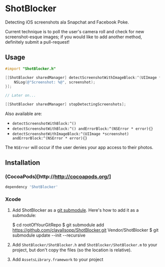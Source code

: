 # ShotBlocker

Detecting iOS screenshots ala Snapchat and Facebook Poke.

Current technique is to poll the user's camera roll and check for new screenshot-esque images; if you would like to add another method, definitely submit a pull-request!

## Usage

```objective-c
#import "ShotBlocker.h"

[[ShotBlocker sharedManager] detectScreenshotWithImageBlock:^(UIImage *screenshot) {
    NSLog(@"Screenshot: %@", screenshot);
}];

// Later on...

[[ShotBlocker sharedManager] stopDetectingScreenshots];
```

Also available are:

- `detectScreenshotWithBlock:^()`
- `detectScreenshotWithBlock:^() andErrorBlock:^(NSError * error){}`
- `detectScreenshotWithImageBlock:^(UIImage *screenshot) andErrorBlock:^(NSError * error){}`

The `NSError` will occur if the user denies your app access to their photos.

## Installation

### (CocoaPods)[http://http://cocoapods.org/]

```ruby
dependency 'ShotBlocker'
```

### Xcode

1. Add ShotBlocker as a [git submodule](http://schacon.github.com/git/user-manual.html#submodules). Here's how to add it as a submodule:

    $ cd rootOfYourGitRepo
    $ git submodule add https://github.com/clayallsopp/ShotBlocker.git Vendor/ShotBlocker
    $ git submodule update --init --recursive 

2. Add `ShotBlocker/ShotBlocker.h` and `ShotBlocker/ShotBlocker.m` to your project, but don't copy the files (so the location is relative).

3. Add `AssetsLibrary.framework` to your project
